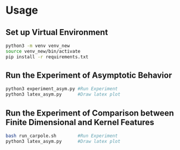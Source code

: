 # Usage

## Set up Virtual Environment

```sh
python3 -m venv venv_new
source venv_new/bin/activate
pip install -r requirements.txt
```

## Run the Experiment of Asymptotic Behavior

```sh
python3 experiment_asym.py #Run Experiment
python3 latex_asym.py      #Draw latex plot
```

## Run the Experiment of Comparison between Finite Dimensional and Kernel Features

```sh
bash run_carpole.sh        #Run Experiment
python3 latex_asym.py      #Draw latex plot
```
